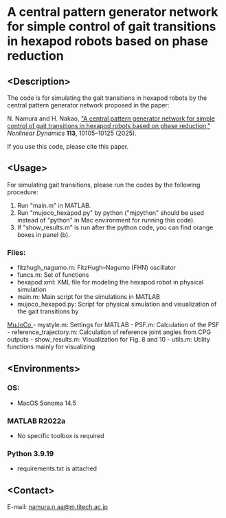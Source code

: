# <b> A central pattern generator network for simple control of gait transitions in hexapod robots based on phase reduction </b>

## <b> \<Description\> </b>
<p>
The code is for simulating the gait transitions in hexapod robots by the central pattern generator network proposed in the paper:
</p>

<p>
N. Namura and H. Nakao, 
<a href="https://link.springer.com/article/10.1007/s11071-024-10773-x" target="_blank">
"A central pattern generator network for simple control of gait transitions in hexapod robots based on phase reduction,"
</a>
<i> Nonlinear Dynamics </i> <b> 113</b>, 10105–10125 (2025).
</p>

<p>
If you use this code, please cite this paper.
</p>


## <b> \<Usage\> </b>
For simulating gait transitions, please run the codes by the following procedure:
1. Run "main.m" in MATLAB.
2. Run "mujoco_hexapod.py" by python ("mjpython" should be used instead of "python" in Mac environment for running this code).
3. If "show_results.m" is run after the python code, you can find orange boxes in panel (b).


### <b> Files: </b>
- fitzhugh_nagumo.m: FitzHugh–Nagumo (FHN) oscillator
- funcs.m: Set of functions
- hexapod.xml: XML file for modeling the hexapod robot in physical simulation
- main.m: Main script for the simulations in MATLAB
- mujoco_hexapod.py: Script for physical simulation and visualization of the gait transitions by 
<a href="https://github.com/google-deepmind/mujoco" target="_blank">
MuJoCo
</a>
- mystyle.m: Settings for MATLAB
- PSF.m: Calculation of the PSF
- reference_trajectory.m: Calculation of reference joint angles from CPG outputs
- show_results.m: Visualization for Fig. 8 and 10
- utils.m: Utility functions mainly for visualizing


## <b> \<Environments\> </b>
### OS:
- MacOS Sonoma 14.5
  
### MATLAB R2022a
- No specific toolbox is required

### Python 3.9.19
- requirements.txt is attached


## <b> \<Contact\> </b>
E-mail: namura.n.aa@m.titech.ac.jp